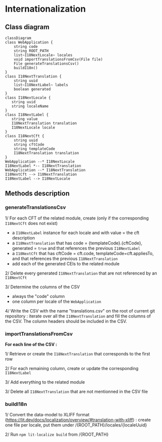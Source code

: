 # Internationalization

## Class diagram

```mermaid
classDiagram
class WebApplication {
    string code
    string ROOT_PATH
    list~I18NextLocale~ locales
    void importTranslationsFromCsv(File file)
    File generateTranslationsCsv()
    buildI18n()
}
class I18NextTranslation {
    string uuid
    list~I18NextLabel~ labels
    boolean generated
}
class I18NextLocale {
   string uuid
   string localeName
}
class I18NextLabel {
   string value
   I18NextTranslation translation
   I18NextLocale locale
}
class I18NextCft {
    string uuid
    string cftCode
    string templateCode
    I18NextTranslation translation
}
WebApplication --* I18NextLocale
I18NextLabel *-- I18NextTranslation
WebApplication --* I18NextTranslation
I18NextCft --> I18NextTranslation
I18NextLabel --> I18NextLocale
```

## Methods description

### generateTranslationsCsv

1/ For each CFT of the related module, create (only if the corresponding `I18NextCft` does not exist)
- a `I18NextLabel` instance for each locale and with value = the cft description
- a `I18NextTranslation` that has code = {templateCode}.{cftCode}, generated = `true` and that references the previous `I18NextLabel`
- a  `I18NextCft` that has cftCode = cft.code, templateCode=cft.appliesTo, and that references the previous `I18NextTranslation`
- add each of the generated CEIs to the related module

2/ Delete every generated `I18NextTranslation` that are not referenced by an `I18NextCft`

3/ Determine the columns of the CSV
- always the "code" column
- one column per locale of the `WebApplication`

4/ Write the CSV with the name "translations.csv" on the root of current git repository : iterate over all the `I18NextTranslation` and fill the columns of the CSV. The column headers should be included in the CSV.

### importTranslationsFromCsv

**For each line of the CSV :** 

1/ Retrieve or create the `I18NextTranslation` that corresponds to the first row

2/ For each remaining column, create or update the corresponding `I18NextLabel`

3/ Add everything to the related module

3/ Delete all `I18NextTranslation` that are not mentionned in the CSV file

### buildI18n

1/ Convert the data-model to XLIFF format (https://lit.dev/docs/localization/overview/#translation-with-xliff) : create one file per locale, put them under /{ROOT_PATH}/locales/{localeUuid}

2/ Run `npm lit-localize build` from /{ROOT_PATH}
